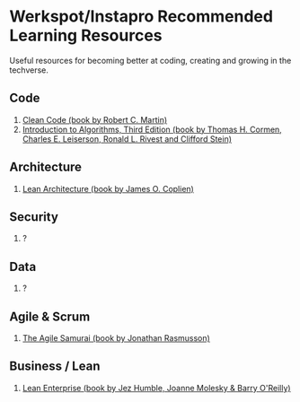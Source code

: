 # Werkspot/Instapro Recommended Learning Resources

Useful resources for becoming better at coding, creating and growing in the techverse.

## Code

1. [Clean Code (book by Robert C. Martin)](https://www.amazon.com/Clean-Code-Handbook-Software-Craftsmanship/dp/0132350882/)
2. [Introduction to Algorithms, Third Edition (book by Thomas H. Cormen, Charles E. Leiserson, Ronald L. Rivest and Clifford Stein)](https://mitpress.mit.edu/books/introduction-algorithms)

## Architecture

1. [Lean Architecture (book by James O. Coplien)](https://www.amazon.co.uk/Lean-Architecture-Agile-Software-Development/dp/0470684208/)

## Security

1. ?

## Data

1. ?

## Agile & Scrum

1. [The Agile Samurai (book by Jonathan Rasmusson)](https://www.amazon.com/The-Agile-Samurai-Pragmatic-Programmers/dp/1934356581)


## Business / Lean

1. [Lean Enterprise (book by Jez Humble, Joanne Molesky & Barry O'Reilly)](https://www.amazon.co.uk/dp/1449368425/)
